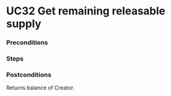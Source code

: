 # UC32 Get remaining releasable supply

### Preconditions

### Steps

### Postconditions
Returns balance of Creator.

